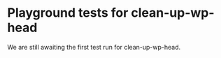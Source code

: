 # Playground tests for clean-up-wp-head
We are still awaiting the first test run for clean-up-wp-head.
